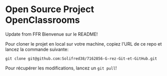 # Open Source Project OpenClassrooms

Update from FFR
Bienvenue sur le README!

Pour cloner le projet en local sur votre machine, copiez l'URL de ce repo et lancez la commande suivante:  

`git clone git@github.com:Solifred38/7162856-G-rez-Git-et-GitHub.git`

Pour récupérer les modifications, lancez un `git pull`!
